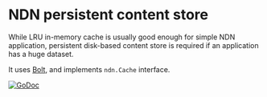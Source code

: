 # NDN persistent content store

While LRU in-memory cache is usually good enough for simple NDN application, persistent disk-based content store is required if an application has a huge dataset.

It uses [Bolt](https://github.com/boltdb/bolt), and implements `ndn.Cache` interface.

[![GoDoc](https://godoc.org/github.com/go-ndn/persist?status.svg)](https://godoc.org/github.com/go-ndn/persist)
